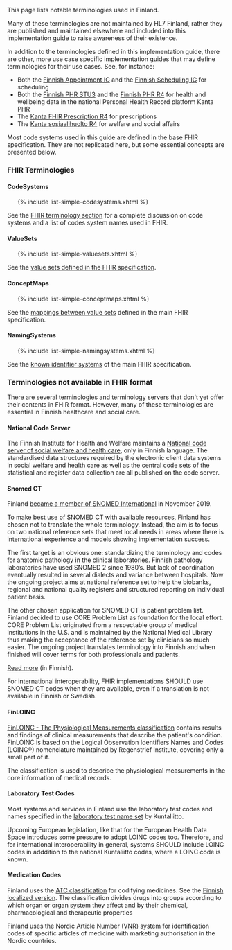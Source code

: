 This page lists notable terminologies used in Finland.

Many of these terminologies are not maintained by HL7 Finland, rather they are published and
maintained elsewhere and included into this implementation guide to raise awareness of their
existence.

In addition to the terminologies defined in this implementation guide, there are other, more use
case specific implementation guides that may define terminologies for their use cases. See, for
instance:
* Both the [Finnish Appointment IG](https://simplifier.net/finnishappointment) and the
  [Finnish Scheduling IG](https://simplifier.net/finnishschedulingr4/) for scheduling
* Both the [Finnish PHR STU3](https://simplifier.net/FinnishPHR) and the
  [Finnish PHR R4](https://simplifier.net/FinnishPHRR4) for health and wellbeing data in the
  national Personal Health Record platform Kanta PHR
* The [Kanta FHIR Prescription R4](https://simplifier.net/PrescriptionR4) for prescriptions
* The [Kanta sosiaalihuolto R4](https://simplifier.net/Kanta-sosiaalihuolto-R4) for welfare and
  social affairs

Most code systems used in this guide are defined in the base FHIR specification. They are not
replicated here, but some essential concepts are presented below.

### FHIR Terminologies

#### CodeSystems
  
<ul>
{% include list-simple-codesystems.xhtml %}
</ul>

See the [FHIR terminology section](https://hl7.org/fhir/terminologies-systems.html) for a complete
discussion on code systems and a list of codes system names used in FHIR.

#### ValueSets

<ul>
{% include list-simple-valuesets.xhtml %}
</ul>

See the
[value sets defined in the FHIR specification](https://hl7.org/fhir/terminologies-valuesets.html).

#### ConceptMaps

<ul>
{% include list-simple-conceptmaps.xhtml %}
</ul>

See the [mappings between value sets](https://hl7.org/fhir/terminologies-conceptmaps.html) defined
in the main FHIR specification. 

#### NamingSystems

<ul>
{% include list-simple-namingsystems.xhtml %}
</ul>

See the [known identifier systems](https://hl7.org/fhir/identifier-registry.html) of the main FHIR
specification.

### Terminologies not available in FHIR format

There are several terminologies and terminology servers that don't yet offer their contents in FHIR
format. However, many of these terminologies are essential in Finnish healthcare and social care.

#### National Code Server

The Finnish Institute for Health and Welfare maintains a
[National code server of social welfare and health care](https://koodistopalvelu.kanta.fi/codeserver/pages/classification-list-page.xhtml),
only in Finnish language. The standardised data structures required by the electronic client data
systems in social welfare and health care as well as the central code sets of the statistical and
register data collection are all published on the code server.

#### Snomed CT

Finland
[became a member of SNOMED International](https://www.snomed.org/our-stakeholders/member/finland)
in November 2019. 

To make best use of SNOMED CT with available resources, Finland has chosen not to translate the
whole terminology. Instead, the aim is to focus on two national reference sets that meet local
needs in areas where there is international experience and models showing implementation success.

The first target is an obvious one: standardizing the terminology and codes for anatomic pathology
in the clinical laboratories. Finnish pathology laboratories have used SNOMED 2 since 1980’s. But
lack of coordination eventually resulted in several dialects and variance between hospitals. Now
the ongoing project aims at national reference set to help the biobanks, regional and national
quality registers and structured reporting on individual patient basis.

The other chosen application for SNOMED CT is patient problem list. Finland decided to use CORE
Problem List as foundation for the local effort. CORE Problem List originated from a respectable
group of medical institutions in the U.S. and is maintained by the National Medical Library thus
making the acceptance of the reference set by clinicians so much easier. The ongoing project
translates terminology into Finnish and when finished will cover terms for both professionals and
patients.

[Read more](https://thl.fi/fi/web/tiedonhallinta-sosiaali-ja-terveysalalla/koodistopalvelu/snomed-ct)
(in Finnish).

For international interoperability, FHIR implementations SHOULD use SNOMED CT codes when they are
available, even if a translation is not available in Finnish or Swedish.

#### FinLOINC

[FinLOINC - The Physiological Measurements classification](https://koodistopalvelu.kanta.fi/codeserver/pages/classification-view-page.xhtml?classificationKey=273&versionKey=350)
contains results and findings of clinical measurements that describe the patient's condition.
FinLOINC is based on the Logical Observation Identifiers Names and Codes (LOINC®) nomenclature
maintained by Regenstrief Institute, covering only a small part of it.

The classification is used to describe the physiological measurements in the core information of
medical records.

#### Laboratory Test Codes

Most systems and services in Finland use the laboratory test codes and names specified in the
[laboratory test name set](https://koodistopalvelu.kanta.fi/codeserver/pages/classification-view-page.xhtml?classificationKey=88&versionKey=120)
by Kuntaliitto.

Upcoming European legislation, like that for the European Health Data Space introduces some
pressure to adopt LOINC codes too. Therefore, and for international interoperability in general,
systems SHOULD include LOINC codes in adddition to the national Kuntaliitto codes, where a LOINC
code is known.

#### Medication Codes

Finland uses the [ATC classification](https://www.whocc.no/) for codifying medicines. See the
[Finnish localized version](https://www.fimea.fi/web/en/databases_and_registers/atc-codes).
The classification divides drugs into groups according to which organ or organ system they affect
and by their chemical, pharmacological and therapeutic properties

Finland uses the Nordic Article Number ([VNR](https://wiki.vnr.fi/)) system for identification
codes of specific articles of medicine with marketing authorisation in the Nordic countries.
